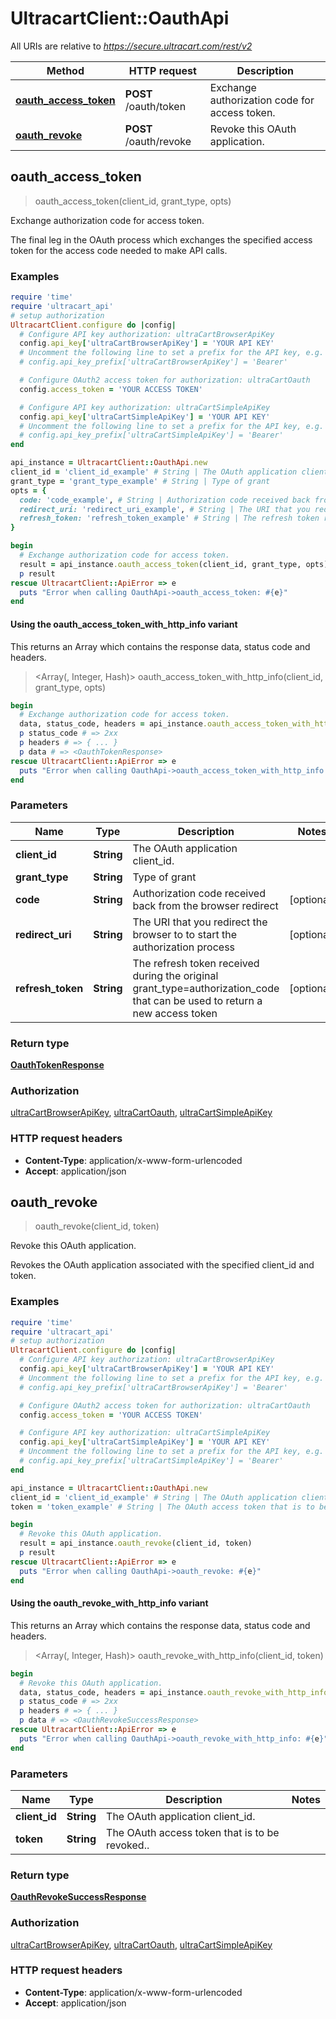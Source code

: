 # UltracartClient::OauthApi

All URIs are relative to *https://secure.ultracart.com/rest/v2*

| Method | HTTP request | Description |
| ------ | ------------ | ----------- |
| [**oauth_access_token**](OauthApi.md#oauth_access_token) | **POST** /oauth/token | Exchange authorization code for access token. |
| [**oauth_revoke**](OauthApi.md#oauth_revoke) | **POST** /oauth/revoke | Revoke this OAuth application. |


## oauth_access_token

> <OauthTokenResponse> oauth_access_token(client_id, grant_type, opts)

Exchange authorization code for access token.

The final leg in the OAuth process which exchanges the specified access token for the access code needed to make API calls. 

### Examples

```ruby
require 'time'
require 'ultracart_api'
# setup authorization
UltracartClient.configure do |config|
  # Configure API key authorization: ultraCartBrowserApiKey
  config.api_key['ultraCartBrowserApiKey'] = 'YOUR API KEY'
  # Uncomment the following line to set a prefix for the API key, e.g. 'Bearer' (defaults to nil)
  # config.api_key_prefix['ultraCartBrowserApiKey'] = 'Bearer'

  # Configure OAuth2 access token for authorization: ultraCartOauth
  config.access_token = 'YOUR ACCESS TOKEN'

  # Configure API key authorization: ultraCartSimpleApiKey
  config.api_key['ultraCartSimpleApiKey'] = 'YOUR API KEY'
  # Uncomment the following line to set a prefix for the API key, e.g. 'Bearer' (defaults to nil)
  # config.api_key_prefix['ultraCartSimpleApiKey'] = 'Bearer'
end

api_instance = UltracartClient::OauthApi.new
client_id = 'client_id_example' # String | The OAuth application client_id.
grant_type = 'grant_type_example' # String | Type of grant
opts = {
  code: 'code_example', # String | Authorization code received back from the browser redirect
  redirect_uri: 'redirect_uri_example', # String | The URI that you redirect the browser to to start the authorization process
  refresh_token: 'refresh_token_example' # String | The refresh token received during the original grant_type=authorization_code that can be used to return a new access token
}

begin
  # Exchange authorization code for access token.
  result = api_instance.oauth_access_token(client_id, grant_type, opts)
  p result
rescue UltracartClient::ApiError => e
  puts "Error when calling OauthApi->oauth_access_token: #{e}"
end
```

#### Using the oauth_access_token_with_http_info variant

This returns an Array which contains the response data, status code and headers.

> <Array(<OauthTokenResponse>, Integer, Hash)> oauth_access_token_with_http_info(client_id, grant_type, opts)

```ruby
begin
  # Exchange authorization code for access token.
  data, status_code, headers = api_instance.oauth_access_token_with_http_info(client_id, grant_type, opts)
  p status_code # => 2xx
  p headers # => { ... }
  p data # => <OauthTokenResponse>
rescue UltracartClient::ApiError => e
  puts "Error when calling OauthApi->oauth_access_token_with_http_info: #{e}"
end
```

### Parameters

| Name | Type | Description | Notes |
| ---- | ---- | ----------- | ----- |
| **client_id** | **String** | The OAuth application client_id. |  |
| **grant_type** | **String** | Type of grant |  |
| **code** | **String** | Authorization code received back from the browser redirect | [optional] |
| **redirect_uri** | **String** | The URI that you redirect the browser to to start the authorization process | [optional] |
| **refresh_token** | **String** | The refresh token received during the original grant_type&#x3D;authorization_code that can be used to return a new access token | [optional] |

### Return type

[**OauthTokenResponse**](OauthTokenResponse.md)

### Authorization

[ultraCartBrowserApiKey](../README.md#ultraCartBrowserApiKey), [ultraCartOauth](../README.md#ultraCartOauth), [ultraCartSimpleApiKey](../README.md#ultraCartSimpleApiKey)

### HTTP request headers

- **Content-Type**: application/x-www-form-urlencoded
- **Accept**: application/json


## oauth_revoke

> <OauthRevokeSuccessResponse> oauth_revoke(client_id, token)

Revoke this OAuth application.

Revokes the OAuth application associated with the specified client_id and token. 

### Examples

```ruby
require 'time'
require 'ultracart_api'
# setup authorization
UltracartClient.configure do |config|
  # Configure API key authorization: ultraCartBrowserApiKey
  config.api_key['ultraCartBrowserApiKey'] = 'YOUR API KEY'
  # Uncomment the following line to set a prefix for the API key, e.g. 'Bearer' (defaults to nil)
  # config.api_key_prefix['ultraCartBrowserApiKey'] = 'Bearer'

  # Configure OAuth2 access token for authorization: ultraCartOauth
  config.access_token = 'YOUR ACCESS TOKEN'

  # Configure API key authorization: ultraCartSimpleApiKey
  config.api_key['ultraCartSimpleApiKey'] = 'YOUR API KEY'
  # Uncomment the following line to set a prefix for the API key, e.g. 'Bearer' (defaults to nil)
  # config.api_key_prefix['ultraCartSimpleApiKey'] = 'Bearer'
end

api_instance = UltracartClient::OauthApi.new
client_id = 'client_id_example' # String | The OAuth application client_id.
token = 'token_example' # String | The OAuth access token that is to be revoked..

begin
  # Revoke this OAuth application.
  result = api_instance.oauth_revoke(client_id, token)
  p result
rescue UltracartClient::ApiError => e
  puts "Error when calling OauthApi->oauth_revoke: #{e}"
end
```

#### Using the oauth_revoke_with_http_info variant

This returns an Array which contains the response data, status code and headers.

> <Array(<OauthRevokeSuccessResponse>, Integer, Hash)> oauth_revoke_with_http_info(client_id, token)

```ruby
begin
  # Revoke this OAuth application.
  data, status_code, headers = api_instance.oauth_revoke_with_http_info(client_id, token)
  p status_code # => 2xx
  p headers # => { ... }
  p data # => <OauthRevokeSuccessResponse>
rescue UltracartClient::ApiError => e
  puts "Error when calling OauthApi->oauth_revoke_with_http_info: #{e}"
end
```

### Parameters

| Name | Type | Description | Notes |
| ---- | ---- | ----------- | ----- |
| **client_id** | **String** | The OAuth application client_id. |  |
| **token** | **String** | The OAuth access token that is to be revoked.. |  |

### Return type

[**OauthRevokeSuccessResponse**](OauthRevokeSuccessResponse.md)

### Authorization

[ultraCartBrowserApiKey](../README.md#ultraCartBrowserApiKey), [ultraCartOauth](../README.md#ultraCartOauth), [ultraCartSimpleApiKey](../README.md#ultraCartSimpleApiKey)

### HTTP request headers

- **Content-Type**: application/x-www-form-urlencoded
- **Accept**: application/json


